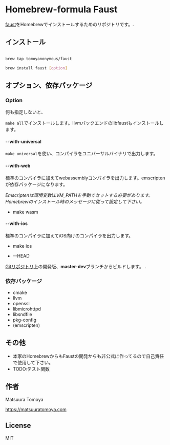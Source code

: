 # Homebrew-formula Faust

[faust](http://faust.grame.fr)をHomebrewでインストールするためのリポジトリです。.

## インストール

```sh

brew tap tomoyanonymous/faust

brew install faust [option]

```

## オプション、依存パッケージ

### Option

何も指定しないと、

`make all`でインストールします。llvmバックエンドのlibfaustもインストールします。

#### --with-universal

`make universal`を使い、コンパイラをユニバーサルバイナリで出力します。

#### --with-web

標準のコンパイラに加えてwebassemblyコンパイラを出力します。emscriptenが依存パッケージになります。

*Emscriptenは環境変数LLVM_PATHを手動でセットする必要があります。Homebrewのインストール時のメッセージに従って設定して下さい。*

- make wasm

#### --with-ios

標準のコンパイラに加えてiOS向けのコンパイラを出力します。

- make ios

- --HEAD

[Gitリポジトリ](https://github.com/grame-cncm/faust)上の開発版、**master-dev**ブランチからビルドします。
.
### 依存パッケージ

- cmake
- llvm
- openssl
- libmicrohttpd
- libsndfile
- pkg-config
- (emscripten)

## その他

- 本家のHomebrewからもFaustの開発からも非公式に作ってるので自己責任で使用して下さい。
- TODO:テスト関数


## 作者

Matsuura Tomoya

<https://matsuuratomoya.com>

## License

MIT
